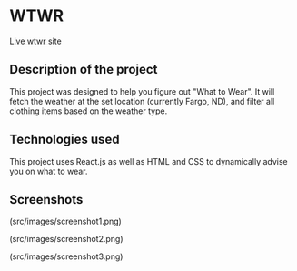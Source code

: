 # WTWR

[Live wtwr site](https://eaakre.github.io/se_project_react)

## Description of the project

This project was designed to help you figure out "What to Wear". It will fetch the weather at the set location (currently Fargo, ND), and filter all clothing items based on the weather type.

## Technologies used

This project uses React.js as well as HTML and CSS to dynamically advise you on what to wear.

## Screenshots

(src/images/screenshot1.png)

(src/images/screenshot2.png)

(src/images/screenshot3.png)
